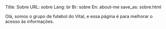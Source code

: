 Title: Sobre
URL: sobre
Lang: br
Br: sobre
En: about-me
save_as: sobre.html

Olá, somos o grupo de futebol do Vital, e essa página é para melhorar o acesso às informações.

